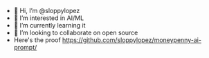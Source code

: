 - 👋 Hi, I’m @sloppylopez
- 👀 I’m interested in AI/ML
- 🌱 I’m currently learning it
- 💞️ I’m looking to collaborate on open source
- Here's the proof https://github.com/sloppylopez/moneypenny-ai-prompt/

<!---
sloppylopez/sloppylopez is a ✨ special ✨ repository because its `README.md` (this file) appears on your GitHub profile.
You can click the Preview link to take a look at your changes.
--->
